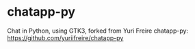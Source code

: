 
# chatapp-py

Chat in Python, using GTK3, forked from Yuri Freire chatapp-py: https://github.com/yuriifreire/chatapp-py
